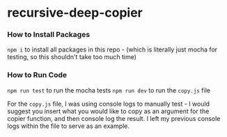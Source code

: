 # recursive-deep-copier

### How to Install Packages

`npm i` to install all packages in this repo - (which is literally just mocha for testing, so this shouldn't take too much time)

### How to Run Code

`npm run test` to run the mocha tests
`npm run dev` to run the `copy.js` file

For the `copy.js` file, I was using console logs to manually test - I would suggest you insert what you would like to copy as an argument for the copier function, and then console log the result. I left my previous console logs within the file to serve as an example.
